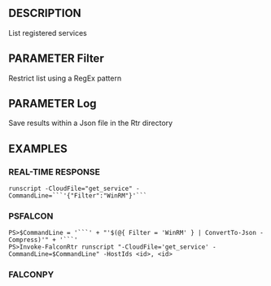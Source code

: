 ## DESCRIPTION
List registered services

## PARAMETER Filter
Restrict list using a RegEx pattern

## PARAMETER Log
Save results within a Json file in the Rtr directory

## EXAMPLES

### REAL-TIME RESPONSE
```
runscript -CloudFile="get_service" -CommandLine=```'{"Filter":"WinRM"}'```
```
### PSFALCON
```
PS>$CommandLine = '```' + "'$(@{ Filter = 'WinRM' } | ConvertTo-Json -Compress)'" + '```'
PS>Invoke-FalconRtr runscript "-CloudFile='get_service' -CommandLine=$CommandLine" -HostIds <id>, <id>
```
### FALCONPY
